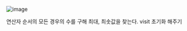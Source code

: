 ![image](https://user-images.githubusercontent.com/33195517/182756077-57a4872b-02ff-421a-8306-a6b5560988df.png)

연산자 순서의 모든 경우의 수를 구해 최대, 최솟값을 찾는다.
visit 초기화 해주기
